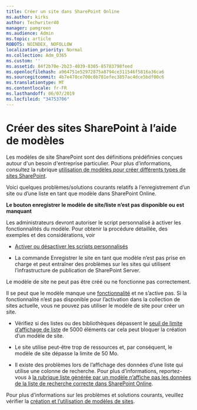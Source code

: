 ```yaml
---
title: Créer un site dans SharePoint Online
ms.author: kirks
author: Techwriter40
manager: pamgreen
ms.audience: Admin
ms.topic: article
ROBOTS: NOINDEX, NOFOLLOW
localization_priority: Normal
ms.collection: Adm_O365
ms.custom: ''
ms.assetid: 84f2b70e-2b23-4039-8305-85783798feed
ms.openlocfilehash: a964751e52972875a8794ce311546f5816a36ca6
ms.sourcegitcommit: 4b7e478ce700c0b781efec3857ac4dce5bdf00c6
ms.translationtype: MT
ms.contentlocale: fr-FR
ms.lasthandoff: 06/07/2019
ms.locfileid: "34753706"
---
```

# <a name="create-sharepoint-sites-using-templates"></a>Créer des sites SharePoint à l’aide de modèles

Les modèles de site SharePoint sont des définitions prédéfinies conçues autour d'un besoin d'entreprise particulier. Pour plus d’informations, consultez la rubrique [utilisation de modèles pour créer différents types de sites SharePoint](https://support.office.com/article/using-templates-to-create-different-kinds-of-sharepoint-sites-449eccec-ff99-4cf3-b62e-dcfee37e8da4).

Voici quelques problèmes/solutions courants relatifs à l’enregistrement d’un site ou d’une liste en tant que modèle dans SharePoint Online. 

**Le bouton enregistrer le modèle de site/liste n’est pas disponible ou est manquant**

Les administrateurs devront autoriser le script personnalisé à activer les fonctionnalités du modèle. Pour obtenir la procédure détaillée, des exemples et des considérations, voir 

- [Activer ou désactiver les scripts personnalisés](https://docs.microsoft.com/sharepoint/allow-or-prevent-custom-script)

- La commande Enregistrer le site en tant que modèle n’est pas prise en charge et peut entraîner des problèmes sur les sites qui utilisent l’infrastructure de publication de SharePoint Server.

Le modèle de site ne peut pas être créé ou ne fonctionne pas correctement.

Il se peut que le modèle manque une [fonctionnalité](https://social.technet.microsoft.com/wiki/contents/articles/14423.sharepoint-2013-existing-features-guid.aspx) et ne s’active pas. Si la fonctionnalité n’est pas disponible pour l’activation dans la collection de sites actuelle, vous ne pouvez pas utiliser le modèle de site pour créer un site.

- Vérifiez si des listes ou des bibliothèques dépassent le [seuil de limite d’affichage de liste](https://support.office.com/article/Manage-large-lists-and-libraries-in-SharePoint-B8588DAE-9387-48C2-9248-C24122F07C59) de 5000 éléments car cela peut bloquer la création d’un modèle de site.

- Le site utilise peut-être trop de ressources et, par conséquent, le modèle de site dépasse la limite de 50 Mo.


- Il existe des problèmes lors de l’affichage des données d’une liste qui utilise une colonne de recherche. Pour plus d’informations, reportez-vous à [la rubrique liste générée par un modèle n’affiche pas les données de la liste de recherche correcte dans SharePoint Online](https://support.office.com/article/template-generated-list-doesn-t-display-correct-data-for-a-column-in-sharepoint-online-20430b62-e40c-4f6f-8889-aa24e80d605a).

Pour plus d’informations sur les problèmes et solutions courants, veuillez vérifier la [création et l’utilisation de modèles de sites](https://support.office.com/article/Create-and-use-site-templates-60371B0F-00E0-4C49-A844-34759EBDD989).



